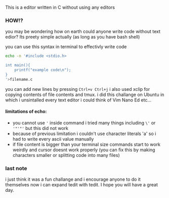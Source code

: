 This is a editor written in C without using any editors

### HOW!?
 
you may be wondering how on earth could anyone write code without text edior?
Its preety simple actually (as long as you have bash shell)

you can use this syntax in terminal to effectivly write code
```bash
echo -n '#include <stdio.h>

int main(){
    printf("example code\n");
}
'>filename.c
```

you can add new lines by pressing `Ctrl+v Ctrl+j`
i also used xclip for copying contents of file contents and tmux.
i did this challange on Ubuntu in which i unsintalled every text editor i could think of
Vim Nano Ed etc...

#### limitations of echo:
- you cannot use `'` inside command i tried many things including `\'` or `'"'"'` but this did not work
- because of previous limitation i couldn't use character literals 'a' so i had to write every ascii value manually
- if file content is bigger than your terminal size commands start to work weirdly and cursor doesnt work properly (you can fix this by making characters smaller or splitting code into many files)

### last note
i just think it was a fun challange and i encourage anyone to do it themselves now i can expand tedit with tedit. I hope you will have a great day.